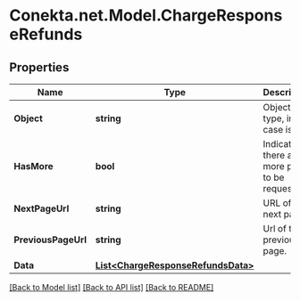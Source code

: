 # Conekta.net.Model.ChargeResponseRefunds

## Properties

Name | Type | Description | Notes
------------ | ------------- | ------------- | -------------
**Object** | **string** | Object type, in this case is list | 
**HasMore** | **bool** | Indicates if there are more pages to be requested | 
**NextPageUrl** | **string** | URL of the next page. | [optional] 
**PreviousPageUrl** | **string** | Url of the previous page. | [optional] 
**Data** | [**List&lt;ChargeResponseRefundsData&gt;**](ChargeResponseRefundsData.md) |  | [optional] 

[[Back to Model list]](../README.md#documentation-for-models) [[Back to API list]](../README.md#documentation-for-api-endpoints) [[Back to README]](../README.md)

